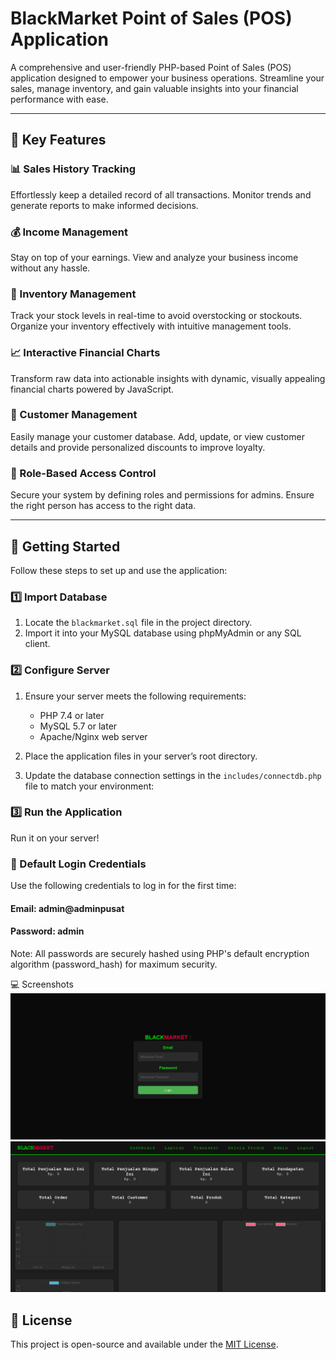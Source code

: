 # BlackMarket Point of Sales (POS) Application  

A comprehensive and user-friendly PHP-based Point of Sales (POS) application designed to empower your business operations. Streamline your sales, manage inventory, and gain valuable insights into your financial performance with ease.  

---

## 🌟 Key Features  

### 📊 Sales History Tracking  
Effortlessly keep a detailed record of all transactions. Monitor trends and generate reports to make informed decisions.  

### 💰 Income Management  
Stay on top of your earnings. View and analyze your business income without any hassle.  

### 🛒 Inventory Management  
Track your stock levels in real-time to avoid overstocking or stockouts. Organize your inventory effectively with intuitive management tools.  

### 📈 Interactive Financial Charts  
Transform raw data into actionable insights with dynamic, visually appealing financial charts powered by JavaScript.  

### 🧾 Customer Management  
Easily manage your customer database. Add, update, or view customer details and provide personalized discounts to improve loyalty.  

### 🎯 Role-Based Access Control  
Secure your system by defining roles and permissions for admins. Ensure the right person has access to the right data.  

---

## 🚀 Getting Started  

Follow these steps to set up and use the application:  

### 1️⃣ Import Database  
1. Locate the `blackmarket.sql` file in the project directory.  
2. Import it into your MySQL database using phpMyAdmin or any SQL client.  

### 2️⃣ Configure Server  
1. Ensure your server meets the following requirements:  
   - PHP 7.4 or later  
   - MySQL 5.7 or later  
   - Apache/Nginx web server  

2. Place the application files in your server’s root directory.  

3. Update the database connection settings in the `includes/connectdb.php` file to match your environment:

### 3️⃣ Run the Application
Run it on your server!

### 🔑 Default Login Credentials
Use the following credentials to log in for the first time:

#### Email: admin@adminpusat
#### Password: admin
Note: All passwords are securely hashed using PHP's default encryption algorithm (password_hash) for maximum security.

💻 Screenshots
![LOGIN PAGE](screenshoots/login.png)
![DASHBOARD PAGE](screenshoots/dashboard.png)


## 📜 License  

This project is open-source and available under the [MIT License](LICENSE).  

